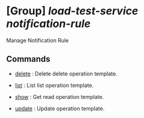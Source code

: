 # [Group] _load-test-service notification-rule_

Manage Notification Rule

## Commands

- [delete](/Commands/load-test-service/notification-rule/_delete.md)
: Delete delete operation template.

- [list](/Commands/load-test-service/notification-rule/_list.md)
: List list operation template.

- [show](/Commands/load-test-service/notification-rule/_show.md)
: Get read operation template.

- [update](/Commands/load-test-service/notification-rule/_update.md)
: Update operation template.
